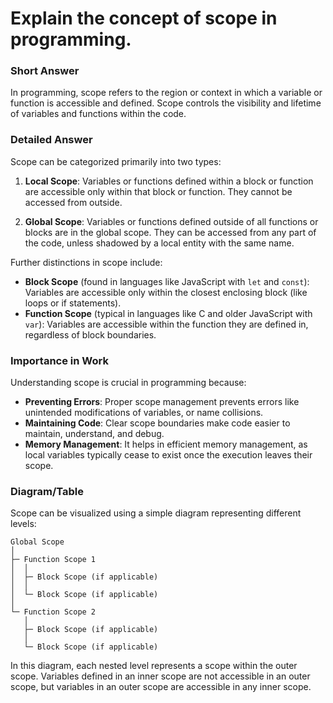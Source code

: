 # Explain the concept of scope in programming.

### Short Answer
In programming, scope refers to the region or context in which a variable or function is accessible and defined. Scope controls the visibility and lifetime of variables and functions within the code.

### Detailed Answer
Scope can be categorized primarily into two types:

1. **Local Scope**: Variables or functions defined within a block or function are accessible only within that block or function. They cannot be accessed from outside.

2. **Global Scope**: Variables or functions defined outside of all functions or blocks are in the global scope. They can be accessed from any part of the code, unless shadowed by a local entity with the same name.

Further distinctions in scope include:

- **Block Scope** (found in languages like JavaScript with `let` and `const`): Variables are accessible only within the closest enclosing block (like loops or if statements).
- **Function Scope** (typical in languages like C and older JavaScript with `var`): Variables are accessible within the function they are defined in, regardless of block boundaries.

### Importance in Work
Understanding scope is crucial in programming because:

- **Preventing Errors**: Proper scope management prevents errors like unintended modifications of variables, or name collisions.
- **Maintaining Code**: Clear scope boundaries make code easier to maintain, understand, and debug.
- **Memory Management**: It helps in efficient memory management, as local variables typically cease to exist once the execution leaves their scope.

### Diagram/Table
Scope can be visualized using a simple diagram representing different levels:

```plaintext
Global Scope
│
├─ Function Scope 1
│  │
│  ├─ Block Scope (if applicable)
│  │
│  └─ Block Scope (if applicable)
│
└─ Function Scope 2
   │
   ├─ Block Scope (if applicable)
   │
   └─ Block Scope (if applicable)
```

In this diagram, each nested level represents a scope within the outer scope. Variables defined in an inner scope are not accessible in an outer scope, but variables in an outer scope are accessible in any inner scope.